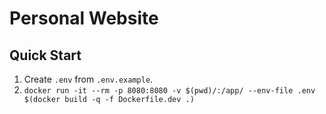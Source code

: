 # Personal Website

## Quick Start
1. Create `.env` from `.env.example`.
1. `docker run -it --rm -p 8080:8080 -v $(pwd)/:/app/ --env-file .env $(docker build -q -f Dockerfile.dev .)`
